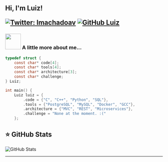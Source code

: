 <h2> Hi, I'm Luiz! 

</em></p>

[![Twitter: lmachadoav](https://img.shields.io/twitter/follow/lmachadoav?style=social)](https://twitter.com/lmachadoav)
[![GitHub Luiz](https://img.shields.io/github/followers/sudoaptgetmach?label=follow&style=social)](https://github.com/sudoaptgetmach)


### <img src="https://media.giphy.com/media/VgCDAzcKvsR6OM0uWg/giphy.gif" width="50"> A little more about me...  

```c
typedef struct {
    const char* code[4];
    const char* tools[4];
    const char* architecture[3];
    const char* challenge;
} Luiz;

int main() {
    Luiz luiz = {
        .code = {"C", "C++", "Python", "SQL"},
        .tools = {"PostgreSQL", "MySQL", "Docker", "GCC"},
        .architecture = {"MVC", "REST", "Microservices"},
        .challenge = "None at the moment. :("
    };
```

## ⭐ GitHub Stats

![GitHub Stats](https://github-readme-stats.vercel.app/api?username=sudoaptgetmach&show_icons=true)

---
